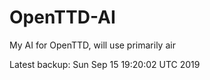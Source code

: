 # OpenTTD-AI
My AI for OpenTTD, will use primarily air

Latest backup: Sun Sep 15 19:20:02 UTC 2019
